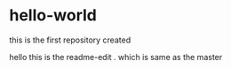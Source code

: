 # hello-world
this is the first repository created 

hello this is the readme-edit . which is same as the master

